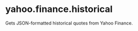 yahoo.finance.historical
========================

Gets JSON-formatted historical quotes from Yahoo Finance.
